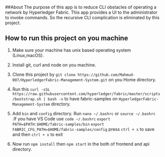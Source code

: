 ##About
The purpose of this app is to reduce CLI obstacles of operating a network by
Hyperledger Fabric. This app provides a UI to the administrator to invoke
commands. So the recursive CLI complication is eliminated by this project.

## How to run this project on you machine

1. Make sure your machine has unix based operating system (Linux,macOS).
2. Install git, curl and node on you machine.
3. Clone this project by `git clone https://github.com/Mahmud-007/HyperledgerFabric-Management-System.git` on you Home directory.
4. Run this `curl -sSL https://raw.githubusercontent.com/hyperledger/fabric/master/scripts/bootstrap.sh | bash -s` to have fabric-samples on `HyperledgerFabric-Management-System` directory.
5. Add `bin` and `config` directory. Run `nano ~/.bashrc` or `source ~/.bashrc` .If you have VS Code use `code ~/.bashrc`
`export PATH=$PATH:$HOME/fabric-samples/bin`
`export FABRIC_CFG_PATH=$HOME/fabric-samples/config`
press `ctrl + s` to save and then `ctrl + x` to exit

6. Now run `npm install` then `npm start` in the both of frontend and api directory.
